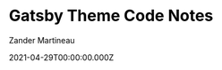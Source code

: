 ---
title: Gatsby Theme Code Notes
github: https://github.com/mrmartineau/gatsby-theme-code-notes
demo: https://code-notes-example.netlify.com/
license: MIT
author: Zander Martineau
author_link: ''
author_twitter: MrMartineau
author_github: mrmartineau
date: 2021-04-29T00:00:00.000Z
ssg:
  - Gatsby
cms: null
css: null
archetype:
  - Boilerplate
services: null
hosting:
  - Netlify
  - Vercel
description: A Gatsby theme for publishing code-related notes to your website.
stale: false
disabled: false
disabled_reason: null
draft: false
---